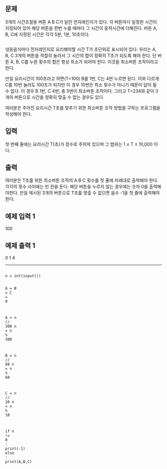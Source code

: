 <h2 id="문제">문제</h2>
<p>3개의 시간조절용 버튼 A B C가 달린 전자레인지가 있다. 각 버튼마다 일정한 시간이 지정되어 있어 해당 버튼을 한번 누를 때마다 그 시간이 동작시간에 더해진다. 버튼 A, B, C에 지정된 시간은 각각 5분, 1분, 10초이다.</p>
<p><img src="https://www.acmicpc.net/upload/images/range.png" alt=""></p>
<p>냉동음식마다 전자레인지로 요리해야할 시간 T가 초단위로 표시되어 있다. 우리는 A, B, C 3개의 버튼을 적절히 눌러서 그 시간의 합이 정확히 T초가 되도록 해야 한다. 단 버튼 A, B, C를 누른 횟수의 합은 항상 최소가 되어야 한다. 이것을 최소버튼 조작이라고 한다.</p>
<p>만일 요리시간이 100초라고 하면(T=100) B를 1번, C는 4번 누르면 된다. 이와 다르게 C를 10번 눌러도 100초가 되지만 이 경우 10번은 최소 횟수가 아니기 때문이 답이 될 수 없다. 이 경우 B 1번, C 4번, 총 5번이 최소버튼 조작이다. 그리고 T=234와 같이 3개의 버튼으로 시간을 정확히 맞출 수 없는 경우도 있다.</p>
<p>여러분은 주어진 요리시간 T초를 맞추기 위한 최소버튼 조작 방법을 구하는 프로그램을 작성해야 한다.</p>
<h2 id="입력">입력</h2>
<p>첫 번째 줄에는 요리시간 T(초)가 정수로 주어져 있으며 그 범위는 1 ≤ T ≤ 10,000 이다.</p>
<h2 id="출력">출력</h2>
<p>여러분은 T초를 위한 최소버튼 조작의 A B C 횟수를 첫 줄에 차례대로 출력해야 한다. 각각의 횟수 사이에는 빈 칸을 둔다. 해당 버튼을 누르지 않는 경우에는 숫자 0을 출력해야한다. 만일 제시된 3개의 버튼으로 T초를 맞출 수 없으면 음수 -1을 첫 줄에 출력해야 한다.</p>
<h2 id="예제-입력-1">예제 입력 1</h2>
<p>100</p>
<h2 id="예제-출력-1">예제 출력 1</h2>
<p>0 1 4</p>
<hr>
<pre class=" language-python"><code class="prism  language-python">
n <span class="token operator">=</span> <span class="token builtin">int</span><span class="token punctuation">(</span><span class="token builtin">input</span><span class="token punctuation">(</span><span class="token punctuation">)</span><span class="token punctuation">)</span>

A <span class="token operator">=</span> B <span class="token operator">=</span> C <span class="token operator">=</span> <span class="token number">0</span>

A <span class="token operator">=</span> n <span class="token operator">//</span> <span class="token number">300</span>
n <span class="token operator">=</span> n <span class="token operator">%</span> <span class="token number">300</span>

B <span class="token operator">=</span>  n <span class="token operator">//</span> <span class="token number">60</span>
n <span class="token operator">=</span> n <span class="token operator">%</span> <span class="token number">60</span>

C <span class="token operator">=</span> n <span class="token operator">//</span> <span class="token number">10</span>
n <span class="token operator">=</span> n <span class="token operator">%</span> <span class="token number">10</span>

<span class="token keyword">if</span> n <span class="token operator">!=</span> <span class="token number">0</span> <span class="token punctuation">:</span>
    <span class="token keyword">print</span><span class="token punctuation">(</span><span class="token operator">-</span><span class="token number">1</span><span class="token punctuation">)</span>
<span class="token keyword">else</span> <span class="token punctuation">:</span>
    <span class="token keyword">print</span><span class="token punctuation">(</span>A<span class="token punctuation">,</span>B<span class="token punctuation">,</span>C<span class="token punctuation">)</span>




</code></pre>

